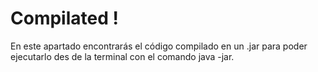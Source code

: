 # Compilated !

En este apartado encontrarás el código compilado en un .jar para poder ejecutarlo des de la terminal con el comando java -jar.